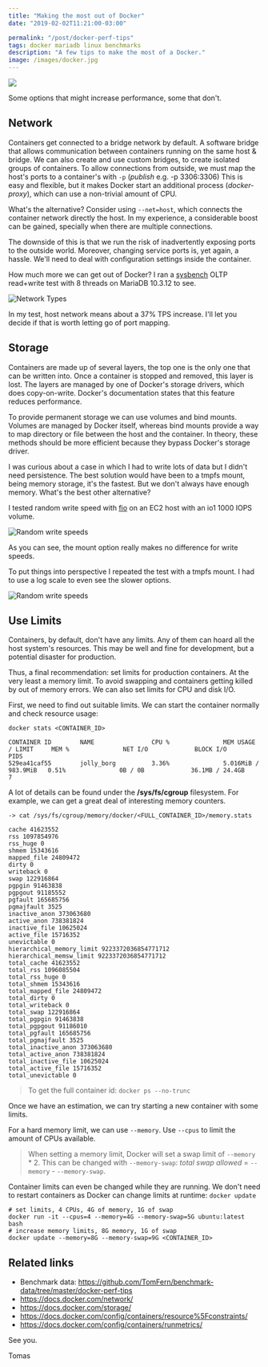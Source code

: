 ```yaml
---
title: "Making the most out of Docker"
date: "2019-02-02T11:21:00-03:00"

permalink: "/post/docker-perf-tips"
tags: docker mariadb linux benchmarks
description: "A few tips to make the most of a Docker."
image: /images/docker.jpg
---
```


![](/images/docker.jpg)

Some options that might increase performance, some that don't.

## Network 

Containers get connected to a bridge network by default.
A software bridge that allows communication between containers running on the same host & bridge.
We can also create and use custom bridges, to create isolated groups of containers.
To allow connections from outside, we must map the host's ports to a container's with `-p` (_publish_ e.g. -p 3306:3306)
This is easy and flexible, but it makes Docker start an additional process (_docker-proxy_), which can use a non-trivial amount of CPU.

What's the alternative? Consider using `--net=host`, which connects the container network directly the host.
In my experience, a considerable boost can be gained, specially when there are multiple connections.

The downside of this is that we run the risk of inadvertently exposing ports to the outside world.
Moreover, changing service ports is, yet again, a hassle.
We'll need to deal with configuration settings inside the container.

How much more we can get out of Docker?
I ran a [sysbench](/post/sysbench-guide-2) OLTP read+write test with 8 threads on MariaDB 10.3.12 to see.

![Network Types](/images/plots/docker-perf-tips/oltp_rw.png)

In my test, host network means about a 37% TPS increase. I'll let you decide if that is worth letting go of port mapping.


## Storage

Containers are made up of several layers, the top one is the only one that can be written into.
Once a container is stopped and removed, this layer is lost.
The layers are managed by one of Docker's storage drivers, which does copy-on-write.
Docker's documentation states that this feature reduces performance.

To provide permanent storage we can use volumes and bind mounts.
Volumes are managed by Docker itself, whereas bind mounts provide a way to map directory or file between the host and the container.
In theory, these methods should be more efficient because they bypass Docker's storage driver.

I was curious about a case in which I had to write lots of data but I didn't need persistence.
The best solution would have been to a tmpfs mount, being memory storage, it's the fastest.
But we don't always have enough memory. What's the best other alternative?

I tested random write speed with [fio](http://freshmeat.sourceforge.net/projects/fio) on an EC2 host with an io1 1000 IOPS volume.

![Random write speeds](/images/plots/docker-perf-tips/fio_write_3.png)

As you can see, the mount option really makes no difference for write speeds.

To put things into perspective I repeated the test with a tmpfs mount.
I had to use a log scale to even see the slower options.

![Random write speeds](/images/plots/docker-perf-tips/fio_write_4_log.png)


## Use Limits

Containers, by default, don't have any limits.
Any of them can hoard all the host system's resources.
This may be well and fine for development, but a potential disaster for production.

Thus, a final recommendation: set limits for production containers. At the very least a memory limit.
To avoid swapping and containers getting killed by out of memory errors.
We can also set limits for CPU and disk I/O.

First, we need to find out suitable limits. We can start the container normally and check resource usage:

```text
docker stats <CONTAINER_ID>

CONTAINER ID        NAME                CPU %               MEM USAGE / LIMIT     MEM %               NET I/O             BLOCK I/O           PIDS
529ea41caf55        jolly_borg          3.36%               5.016MiB / 983.9MiB   0.51%               0B / 0B             36.1MB / 24.4GB     7
```

A lot of details can be found under the **/sys/fs/cgroup** filesystem.
For example, we can get a great deal of interesting memory counters.

```text
-> cat /sys/fs/cgroup/memory/docker/<FULL_CONTAINER_ID>/memory.stats

cache 41623552
rss 1097854976
rss_huge 0
shmem 15343616
mapped_file 24809472
dirty 0
writeback 0
swap 122916864
pgpgin 91463838
pgpgout 91185552
pgfault 165685756
pgmajfault 3525
inactive_anon 373063680
active_anon 738381824
inactive_file 10625024
active_file 15716352
unevictable 0
hierarchical_memory_limit 9223372036854771712
hierarchical_memsw_limit 9223372036854771712
total_cache 41623552
total_rss 1096085504
total_rss_huge 0
total_shmem 15343616
total_mapped_file 24809472
total_dirty 0
total_writeback 0
total_swap 122916864
total_pgpgin 91463838
total_pgpgout 91186010
total_pgfault 165685756
total_pgmajfault 3525
total_inactive_anon 373063680
total_active_anon 738381824
total_inactive_file 10625024
total_active_file 15716352
total_unevictable 0
```

> To get the full container id: `docker ps --no-trunc`



Once we have an estimation, we can try starting a new container with some limits.

For a hard memory limit, we can use `--memory`.
Use `--cpus` to limit the amount of CPUs available.

> When setting a memory limit, Docker will set a swap limit of `--memory` \* 2. This can be changed with `--memory-swap`: _total swap allowed_ = `--memory` - `--memory-swap`.

Container limits can even be changed while they are running.
We don't need to restart containers as
Docker can change limits at runtime: `docker update`

```text
# set limits, 4 CPUs, 4G of memory, 1G of swap
docker run -it --cpus=4 --memory=4G --memory-swap=5G ubuntu:latest bash
# increase memory limits, 8G memory, 1G of swap
docker update --memory=8G --memory-swap=9G <CONTAINER_ID>
```


## Related links

-   Benchmark data: <https://github.com/TomFern/benchmark-data/tree/master/docker-perf-tips>
-   <https://docs.docker.com/network/>
-   <https://docs.docker.com/storage/>
-   <https://docs.docker.com/config/containers/resource%5Fconstraints/>
-   <https://docs.docker.com/config/containers/runmetrics/>

See you.

Tomas
